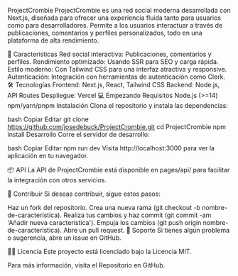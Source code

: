 ProjectCrombie
ProjectCrombie es una red social moderna desarrollada con Next.js, diseñada para ofrecer una experiencia fluida tanto para usuarios como para desarrolladores. Permite a los usuarios interactuar a través de publicaciones, comentarios y perfiles personalizados, todo en una plataforma de alta rendimiento.

🚀 Características
Red social interactiva: Publicaciones, comentarios y perfiles.
Rendimiento optimizado: Usando SSR para SEO y carga rápida.
Estilo moderno: Con Tailwind CSS para una interfaz atractiva y responsive.
Autenticación: Integración con herramientas de autenticación como Clerk.
🛠️ Tecnologías
Frontend: Next.js, React, Tailwind CSS
Backend: Node.js, API Routes
Despliegue: Vercel
💻 Empezando
Requisitos
Node.js (>=14)
npm/yarn/pnpm
Instalación
Clona el repositorio y instala las dependencias:

bash
Copiar
Editar
git clone https://github.com/josedebuck/ProjectCrombie.git
cd ProjectCrombie
npm install
Desarrollo
Corre el servidor de desarrollo:

bash
Copiar
Editar
npm run dev
Visita http://localhost:3000 para ver la aplicación en tu navegador.

📦 API
La API de ProjectCrombie está disponible en pages/api/ para facilitar la integración con otros servicios.

📝 Contribuir
Si deseas contribuir, sigue estos pasos:

Haz un fork del repositorio.
Crea una nueva rama (git checkout -b nombre-de-característica).
Realiza tus cambios y haz commit (git commit -am 'Añadir nueva característica').
Empuja los cambios (git push origin nombre-de-característica).
Abre un pull request.
💬 Soporte
Si tienes algún problema o sugerencia, abre un issue en GitHub.

👨‍💻 Licencia
Este proyecto está licenciado bajo la Licencia MIT.

Para más información, visita el Repositorio en GitHub.
